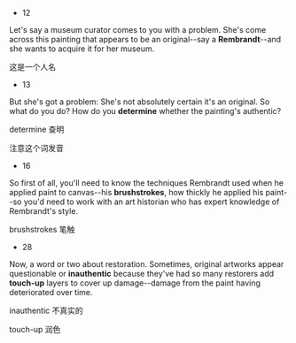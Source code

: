 * 12

Let's say a museum curator comes to you with a problem. She's come across this painting that appears to be an original--say a **Rembrandt**--and she wants to acquire it for her museum. 

这是一个人名



* 13

But she's got a problem: She's not absolutely certain it's an original.  So what do you do? How do you **determine** whether the painting's authentic?

determine    查明

注意这个词发音



* 16

So first of all, you'll need to know the techniques Rembrandt used when he applied paint to canvas--his **brushstrokes**, how thickly he applied his paint--so you'd need to work with an art historian who has expert knowledge of Rembrandt's style.

brushstrokes        笔触



* 28

Now, a word or two about restoration. Sometimes, original artworks appear questionable or **inauthentic** because they've had so many restorers add **touch-up** layers to cover up damage--damage from the paint having deteriorated over time.

inauthentic             不真实的

touch-up                 润色


